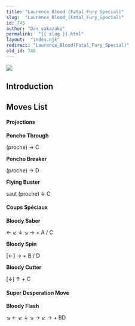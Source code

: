 ```yaml
---
title: "Laurence Blood (Fatal Fury Special)"
slug:  "Laurence_Blood_(Fatal_Fury_Special)"
id: 745
author: "Dan sakazaki"
permalink:  "{{ slug }}.html"
layout:  "index.njk"
redirect: "Laurence_Blood(Fatal_Fury_Special)"
old_id: 746
---
```


![](/images/Ffsplaurence.PNG)  

## Introduction

## Moves List

#### Projections

**Poncho Through**

(proche) → C

**Poncho Breaker**

(proche) → D

**Flying Buster**

saut (proche) ↓ C

#### Coups Spéciaux

**Bloody Saber**

← ↙ ↓ ↘ → + A / C

**Bloody Spin**

\[←\] → + B / D

**Bloody Cutter**

\[↓\] ↑ + C

#### Super Desperation Move

**Bloody Flash**

↘ ← ↙ ↓ ↘ → ↙ → + BD
